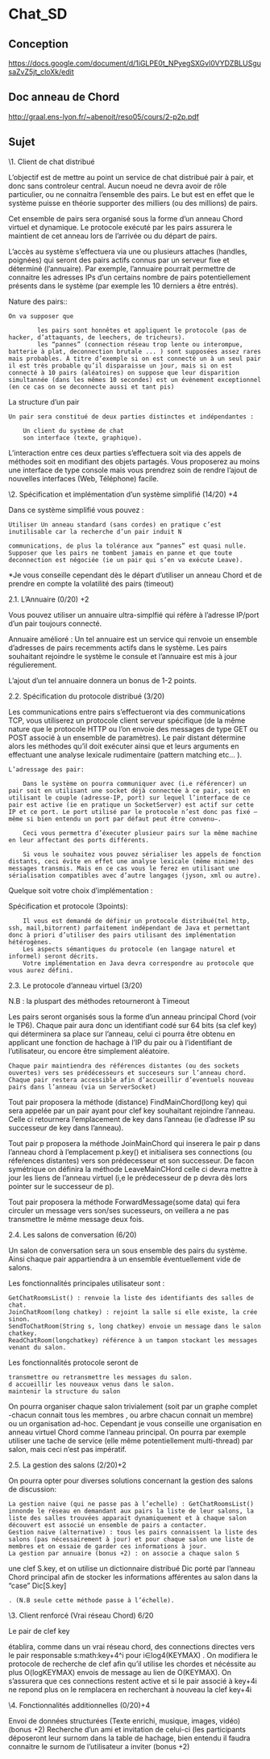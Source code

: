 # Chat_SD

## Conception 
https://docs.google.com/document/d/1iGLPE0t_NPyegSXGvl0VYDZBLUSgusaZvZ5jt_cloXk/edit


## Doc anneau de Chord

http://graal.ens-lyon.fr/~abenoit/reso05/cours/2-p2p.pdf


## Sujet

\1. Client de chat distribué

L’objectif est de mettre au point un service de chat distribué pair à pair, et donc sans controleur central. Aucun noeud ne devra avoir de rôle particulier, ou ne connaitra l’ensemble des pairs. Le but est en effet que le système puisse en théorie supporter des milliers (ou des millions) de pairs.

Cet ensemble de pairs sera organisé sous la forme d’un anneau Chord virtuel et dynamique. Le protocole exécuté par les pairs assurera le maintient de cet anneau lors de l’arrivée ou du départ de pairs.

L’accès au système s’effectuera via une ou plusieurs attaches (handles, poignées) qui seront des pairs actifs connus par un serveur fixe et déterminé (l’annuaire). Par exemple, l’annuaire pourrait permettre de connaitre les adresses IPs d’un certains nombre de pairs potentiellement présents dans le système (par exemple les 10 derniers a être entrés).

Nature des pairs::

    On va supposer que

            les pairs sont honnêtes et appliquent le protocole (pas de hacker, d’attaquants, de leechers, de tricheurs).
            les “pannes” (connection réseau trop lente ou interompue, batterie à plat, deconnection brutale ... ) sont supposées assez rares mais probables. À titre d’exemple si on est connecté un à un seul pair il est très probable qu’il disparaisse un jour, mais si on est connecté à 10 pairs (aléatoires) on suppose que leur disparition simultannée (dans les mêmes 10 secondes) est un évènement exceptionnel (en ce cas on se deconnecte aussi et tant pis)

La structure d’un pair

    Un pair sera constitué de deux parties distinctes et indépendantes :

        Un client du système de chat
        son interface (texte, graphique).

L’interaction entre ces deux parties s’effectuera soit via des appels de méthodes soit en modifiant des objets partagés. Vous proposerez au moins une interface de type console mais vous prendrez soin de rendre l’ajout de nouvelles interfaces (Web, Téléphone) facile.

\2. Spécification et implémentation d’un système simplifié (14/20) +4

Dans ce système simplifié vous pouvez :

    Utiliser Un anneau standard (sans cordes) en pratique c’est inutilisable car la recherche d’un pair induit N

    communications, de plus la tolérance aux “pannes” est quasi nulle.
    Supposer que les pairs ne tombent jamais en panne et que toute deconnection est négociée (ie un pair qui s’en va exécute Leave).

*Je vous conseille cependant dès le départ d’utiliser un anneau Chord et de prendre en compte la volatilité des pairs (timeout)

2.1. L’Annuaire (0/20) +2

Vous pouvez utiliser un annuaire ultra-simplfié qui réfère à l’adresse IP/port d’un pair toujours connecté.

Annuaire amélioré : Un tel annuaire est un service qui renvoie un ensemble d’adresses de pairs recemments actifs dans le système. Les pairs souhaitant rejoindre le système le consule et l’annuaire est mis à jour régulierement.

L’ajout d’un tel annuaire donnera un bonus de 1-2 points.

2.2. Spécification du protocole distribué (3/20)

Les communications entre pairs s’effectueront via des communications TCP, vous utiliserez un protocole client serveur spécifique (de la même nature que le protocole HTTP ou l’on envoie des messages de type GET ou POST associé à un ensemble de paramètres). Le pair distant détermine alors les méthodes qu’il doit exécuter ainsi que et leurs arguments en effectuant une analyse lexicale rudimentaire (pattern matching etc... ).

    L’adressage des pair:

        Dans le système on pourra communiquer avec (i.e référencer) un pair soit en utilisant une socket déjà connectée à ce pair, soit en utilisant le couple (adresse-IP, port) sur lequel l’interface de ce pair est active (ie en pratique un SocketServer) est actif sur cette IP et ce port. Le port utilisé par le protocole n’est donc pas fixé – même si bien entendu un port par défaut peut être convenu–.

        Ceci vous permettra d’éxecuter plusieur pairs sur la même machine en leur affectant des ports différents.

        Si vous le souhaitez vous pouvez sérialiser les appels de fonction distants, ceci évite en effet une analyse lexicale (même minime) des messages transmis. Mais en ce cas vous le ferez en utilisant une sérialisation compatibles avec d’autre langages (jyson, xml ou autre).

Quelque soit votre choix d’implémentation :

Spécification et protocole (3points):

        Il vous est demandé de définir un protocole distribué(tel http, ssh, mail,bitorrent) parfaitement indépendant de Java et permettant donc à priori d’utiliser des pairs utilisant des implémentation hétérogènes.
        Les aspects sémantiques du protocole (en langage naturel et informel) seront décrits.
        Votre implémentation en Java devra correspondre au protocole que vous aurez défini.

2.3. Le protocole d’anneau virtuel (3/20)

N.B : la pluspart des méthodes retourneront à Timeout

Les pairs seront organisés sous la forme d’un anneau principal Chord (voir le TP6). Chaque pair aura donc un identifiant codé sur 64 bits (sa clef key) qui déterminera sa place sur l’anneau, celui ci pourra être obtenu en applicant une fonction de hachage à l’IP du pair ou à l’identifiant de l’utilisateur, ou encore être simplement aléatoire.

    Chaque pair maintiendra des références distantes (ou des sockets ouvertes) vers ses prédécesseurs et succeseurs sur l’anneau chord.
    Chaque pair restera accessible afin d’accueillir d’eventuels nouveau pairs dans l’anneau (via un ServerSocket)

Tout pair proposera la méthode (distance) FindMainChord(long key) qui sera appelée par un pair ayant pour clef key souhaitant rejoindre l’anneau. Celle ci retournera l’emplacement de key dans l’anneau (ie d’adresse IP su successeur de key dans l’anneau).

Tout pair p
proposera la méthode JoinMainChord qui inserera le pair p dans l’anneau chord à l’emplacement p.key() et initialisera ses connections (ou réfeŕences distantes) vers son prédecesseur et son successeur. De facon symétrique on définira la méthode LeaveMainCHord celle ci devra mettre à jour les liens de l’anneau virtuel (i,e le prédecesseur de p devra dès lors pointer sur le successeur de p).

Tout pair proposera la méthode ForwardMessage(some data) qui fera circuler un message vers son/ses sucesseurs, on veillera a ne pas transmettre le même message deux fois.

2.4. Les salons de conversation (6/20)

Un salon de conversation sera un sous ensemble des pairs du système. Ainsi chaque pair appartiendra à un ensemble éventuellement vide de salons.

Les fonctionnalités principales utilisateur sont :

    GetChatRoomsList() : renvoie la liste des identifiants des salles de chat.
    JoinChatRoom(long chatkey) : rejoint la salle si elle existe, la crée sinon.
    SendToChatRoom(String s, long chatkey) envoie un message dans le salon chatkey.
    ReadChatRoom(longchatkey) référence à un tampon stockant les messages venant du salon.

Les fonctionnalités protocole seront de

    transmettre ou retransmettre les messages du salon.
    d accueillir les nouveaux venus dans le salon.
    maintenir la structure du salon

On pourra organiser chaque salon trivialement (soit par un graphe complet -chacun connait tous les membres , ou arbre chacun connait un membre) ou un organisation ad-hoc. Cependant je vous conseille une organisation en anneau virtuel Chord comme l’anneau principal. On pourra par exemple utiliser une tache de service (elle même potentiellement multi-thread) par salon, mais ceci n’est pas impératif.

2.5. La gestion des salons (2/20)+2

On pourra opter pour diverses solutions concernant la gestion des salons de discussion:

    La gestion naive (qui ne passe pas à l’echelle) : GetChatRoomsList() innonde le réseau en demandant aux pairs la liste de leur salons, la liste des salles trouvées apparait dynamiquement et à chaque salon découvert est associé un ensemble de pairs a contacter.
    Gestion naive (alternative) : tous les pairs connaissent la liste des salons (pas nécessairement à jour) et pour chaque salon une liste de membres et on essaie de garder ces informations à jour.
    La gestion par annuaire (bonus +2) : on associe a chaque salon S

une clef S.key, et on utilise un dictionnaire distribué Dic porté par l’anneau Chord principal afin de stocker les informations afférentes au salon dans la “case” Dic[S.key]

    . (N.B seule cette méthode passe à l’échelle).
    
\3. Client renforcé (Vrai réseau Chord) 6/20

Le pair de clef key

établira, comme dans un vrai réseau chord, des connections directes vers le pair responsable s:math:key+4^i pour i∈log4(KEYMAX)
.
On modifiera le protocole de recherche de clef afin qu’il utilise les chordes et nécéssite au plus O(logKEYMAX)
envois de message au lien de O(KEYMAX).
On s’assurera que ces connections restent active et si le pair associé à key+4i
ne repond plus on le remplacera en recherchant à nouveau la clef key+4i

\4. Fonctionnalités additionnelles (0/20)+4

Envoi de données structurées (Texte enrichi, musique, images, vidéo) (bonus +2)
Recherche d’un ami et invitation de celui-ci (les participants déposeront leur surnom dans la table de hachage, bien entendu il faudra connaitre le surnom de l’utilisateur a inviter (bonus +2)




